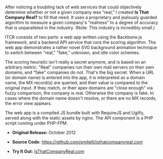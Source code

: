 After noticing a troubling lack of web services that could objectively determine whether or not a given company was "real," I created **Is That Company Real?** to fill that need. It uses a proprietary and jealously guarded algorithm to measure a given company's "realness" to a degree of accuracy that is unparalleled in the industry. (Note: This industry is incredibly small.)

ITCR consists of two parts: a web app written using the Backbone.js framework, and a backend API service that runs the scoring algorithm. The web app demonstrates a rather novel SVG background animation technique to switch between "real," "fake," unknown, and idle color schemes.

The scoring heuristic isn't really a secret anymore, and is based on an arbitrary metric: "Real" companies run their own mail servers on their own domains, and "fake" companies do not. That's the big secret. When a URL (or domain name) is entered into the app, it is interpreted as a domain name, the MX record(s) are queried, and their value is compared to the original input. If they match, or their apex domains are "close enough" via fuzzy comparison, the company is real. Otherwise the company is fake. In cases where the domain name doesn't resolve, or there are no MX records, the error view appears.

The web app is a compiled JS bundle built with RequireJS and Uglify, served along with the static assets by nginx. The API component is a PHP script running under PHP-FPM.

* **Original Release:** October 2012

* **Source Code:** <https://github.com/smitelli/isthatcompanyreal.com>

* **Try It Out:** [IsThatCompanyReal.com](https://www.isthatcompanyreal.com/)
